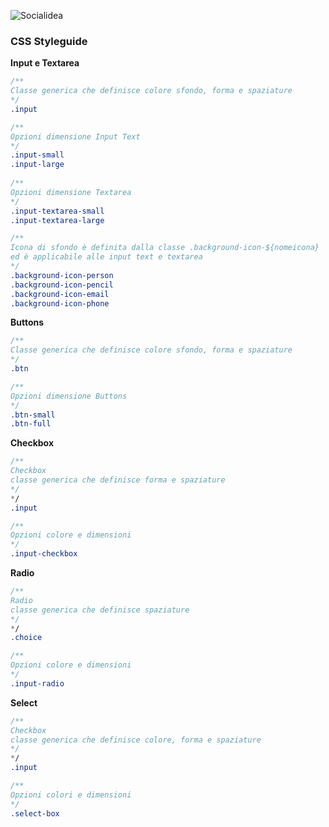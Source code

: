 ![Socialidea](https://ci6.googleusercontent.com/proxy/Zwvr1XtOocknEduDtlAInwkazzn2Pe5uchzfumInJ3smyizCngmaQGHNTyTTQ6ZRH8aV8H-IfKAOK4IFGnv6gVXoHVmG6EtkI0P2H-uEAoZQxGYP2TN0R0ApM9lUBYLV7srquo_ahq9cXh0Fjf5vsBQkdsfgLmZ4Ef9NQTpxhfabj-ML-4SnZH0yeMODvkQZDgx_JLQkSw0YttnNWw=s0-d-e1-ft#https://docs.google.com/uc?export=download&id=1UybkEUDHBdeDVlIee3awyIr9MFMjshqn&revid=0B3U_2TfbQiBEMkZQNkZiYlJmZHdOZFRnTzA4OURCeGI4c0ZRPQ "Socialdiea")


### CSS Styleguide
**Input e Textarea**
```css
/**
Classe generica che definisce colore sfondo, forma e spaziature
*/
.input

/**
Opzioni dimensione Input Text
*/
.input-small 
.input-large
                       
/**
Opzioni dimensione Textarea
*/                     
.input-textarea-small
.input-textarea-large 

/**
Icona di sfondo è definita dalla classe .background-icon-${nomeicona}
ed è applicabile alle input text e textarea
*/
.background-icon-person
.background-icon-pencil
.background-icon-email
.background-icon-phone
````

**Buttons**
```css
/**
Classe generica che definisce colore sfondo, forma e spaziature
*/
.btn

/**
Opzioni dimensione Buttons
*/ 
.btn-small
.btn-full 
```

**Checkbox**
```css
/**
Checkbox
classe generica che definisce forma e spaziature
*/
*/
.input

/**
Opzioni colore e dimensioni
*/ 
.input-checkbox
```

**Radio**
```css
/**
Radio
classe generica che definisce spaziature
*/
*/
.choice

/**
Opzioni colore e dimensioni
*/ 
.input-radio
```

**Select**
```css
/**
Checkbox
classe generica che definisce colore, forma e spaziature
*/
*/
.input

/**
Opzioni colori e dimensioni
*/ 
.select-box
```